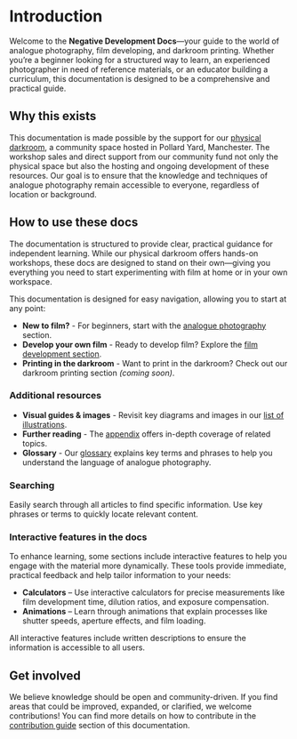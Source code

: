 # Introduction

Welcome to the **Negative Development Docs**—your guide to the world of analogue photography, film developing, and darkroom printing. 
Whether you’re a beginner looking for a structured way to learn, an experienced photographer in need of reference materials, or an educator building a curriculum, this documentation is designed to be a comprehensive and practical guide.

## Why this exists

This documentation is made possible by the support for our [physical darkroom](https://www.negativedevelopment.co.uk/), a community space hosted in Pollard Yard, Manchester.
The workshop sales and direct support from our community fund not only the physical space but also the hosting and ongoing development of these resources. 
Our goal is to ensure that the knowledge and techniques of analogue photography remain accessible to everyone, regardless of location or background.

## How to use these docs

The documentation is structured to provide clear, practical guidance for independent learning. 
While our physical darkroom offers hands-on workshops, these docs are designed to stand on their own—giving you everything you need to start experimenting with film at home or in your own workspace.

This documentation is designed for easy navigation, allowing you to start at any point:

- **New to film?** - For beginners, start with the [analogue photography](/analogue-photography/getting-started) section.
- **Develop your own film** - Ready to develop film? Explore the [film development section](/film-developing/getting-started).
- **Printing in the darkroom** - Want to print in the darkroom? Check out our darkroom printing section *(coming soon)*.

### Additional resources

- **Visual guides & images** - Revisit key diagrams and images in our [list of illustrations](/list-of-illustrations).
- **Further reading** - The [appendix](/appendix) offers in-depth coverage of related topics.
- **Glossary** - Our [glossary](/glossary) explains key terms and phrases to help you understand the language of analogue photography.

### Searching

Easily search through all articles to find specific information. 
Use key phrases or terms to quickly locate relevant content.

### Interactive features in the docs 

To enhance learning, some sections include interactive features to help you engage with the material more dynamically. 
These tools provide immediate, practical feedback and help tailor information to your needs:

- **Calculators** – Use interactive calculators for precise measurements like film development time, dilution ratios, and exposure compensation.
- **Animations** – Learn through animations that explain processes like shutter speeds, aperture effects, and film loading.

All interactive features include written descriptions to ensure the information is accessible to all users.

## Get involved

We believe knowledge should be open and community-driven. 
If you find areas that could be improved, expanded, or clarified, we welcome contributions!
You can find more details on how to contribute in the [contribution guide](/contributing) section of this documentation.
